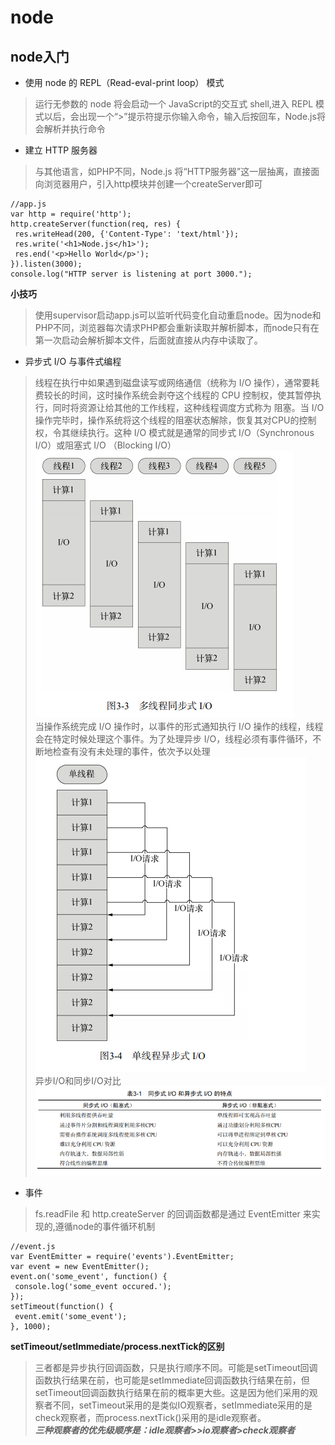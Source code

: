 # node
## node入门
- 使用 node 的 REPL（Read-eval-print loop） 模式
> 运行无参数的 node 将会启动一个 JavaScript的交互式 shell,进入 REPL 模式以后，会出现一个“>”提示符提示你输入命令，输入后按回车，Node.js将会解析并执行命令
- 建立 HTTP 服务器
> 与其他语言，如PHP不同，Node.js 将“HTTP服务器”这一层抽离，直接面向浏览器用户，引入http模块并创建一个createServer即可
```
//app.js
var http = require('http');
http.createServer(function(req, res) {
 res.writeHead(200, {'Content-Type': 'text/html'});
 res.write('<h1>Node.js</h1>');
 res.end('<p>Hello World</p>');
}).listen(3000);
console.log("HTTP server is listening at port 3000."); 
```
**小技巧**
> 使用supervisor启动app.js可以监听代码变化自动重启node。因为node和PHP不同，浏览器每次请求PHP都会重新读取并解析脚本，而node只有在第一次启动会解析脚本文件，后面就直接从内存中读取了。
- 异步式 I/O 与事件式编程
> 线程在执行中如果遇到磁盘读写或网络通信（统称为 I/O 操作），通常要耗费较长的时间，这时操作系统会剥夺这个线程的 CPU 控制权，使其暂停执行，同时将资源让给其他的工作线程，这种线程调度方式称为 阻塞。当 I/O 操作完毕时，操作系统将这个线程的阻塞状态解除，恢复其对CPU的控制权，令其继续执行。这种 I/O 模式就是通常的同步式 I/O（Synchronous I/O）或阻塞式 I/O （Blocking I/O）  
![](https://github.com/shangguanhonglei/blog/blob/master/nodejsTest/images/TIM%E6%88%AA%E5%9B%BE20190806193023.png?raw=true)  
> 当操作系统完成 I/O 操作时，以事件的形式通知执行 I/O 操作的线程，线程会在特定时候处理这个事件。为了处理异步 I/O，线程必须有事件循环，不断地检查有没有未处理的事件，依次予以处理  
![](https://github.com/shangguanhonglei/blog/blob/master/nodejsTest/images/TIM%E6%88%AA%E5%9B%BE20190806193033.png?raw=true)  
> 异步I/O和同步I/O对比  
![](https://github.com/shangguanhonglei/blog/blob/master/nodejsTest/images/TIM%E6%88%AA%E5%9B%BE20190806193043.png?raw=true)    
- 事件
>  fs.readFile 和 http.createServer 的回调函数都是通过 EventEmitter 来实现的,遵循node的事件循环机制
```
//event.js
var EventEmitter = require('events').EventEmitter;
var event = new EventEmitter();
event.on('some_event', function() {
 console.log('some_event occured.');
});
setTimeout(function() {
 event.emit('some_event');
}, 1000); 
```
**setTimeout/setImmediate/process.nextTick的区别**  
> 三者都是异步执行回调函数，只是执行顺序不同。可能是setTimeout回调函数执行结果在前，也可能是setImmediate回调函数执行结果在前，但setTimeout回调函数执行结果在前的概率更大些。这是因为他们采用的观察者不同，setTimeout采用的是类似IO观察者，setImmediate采用的是check观察者，而process.nextTick()采用的是idle观察者。  
***三种观察者的优先级顺序是：idle观察者>>io观察者>check观察者***
